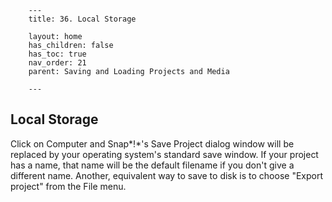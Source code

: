         ---
        title: 36. Local Storage

        layout: home
        has_children: false
        has_toc: true
        nav_order: 21
        parent: Saving and Loading Projects and Media

        ---

Local Storage
-------------

Click on Computer and Snap*!*'s Save Project dialog window will be
replaced by your operating system's standard save window. If your
project has a name, that name will be the default filename if you don't
give a different name. Another, equivalent way to save to disk is to
choose "Export project" from the File menu.

